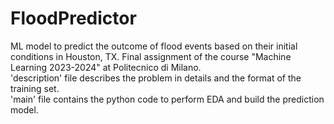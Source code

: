 # FloodPredictor
ML model to predict the outcome of flood events based on their initial conditions in Houston, TX. Final assignment of the course "Machine Learning 2023-2024" at Politecnico di Milano.  
'description' file describes the problem in details and the format of the training set.  
'main' file contains the python code to perform EDA and build the prediction model.
